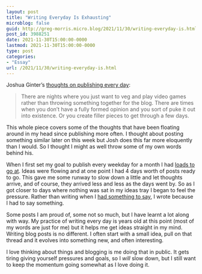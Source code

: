 ```yaml
---
layout: post
title: "Writing Everyday Is Exhausting"
microblog: false
guid: http://greg-morris.micro.blog/2021/11/30/writing-everyday-is.html
post_id: 3988251
date: 2021-11-30T15:00:00-0000
lastmod: 2021-11-30T15:00:00-0000
type: post
categories:
- "Essay"
url: /2021/11/30/writing-everyday-is.html
---
```

<p>Joshua Ginter’s <a href="https://thenewsprint.co/2021/11/29/thoughts-on-writing-each-and-every-day/">thoughts on publishing every day</a>:</p><blockquote>There are nights where you just want to veg and play video games rather than throwing something together for the blog. There are times when you don’t have a fully formed opinion and you sort of puke it out into existence. Or you create filler pieces to get through a few days.</blockquote><p>This whole piece covers some of the thoughts that have been floating around in my head since publishing more often. I thought about posting something similar later on this week but Josh does this far more eloquently than I would. So I thought I might as well throw some of my own words behind his.</p><p>When I first set my goal to publish every weekday for a month I had <a href="https://gregmorris.co.uk/blog/a-writing-kanban/">loads to go at</a>. Ideas were flowing and at one point I had 4 days worth of posts ready to go. This gave me some runway to slow down a little and let thoughts arrive, and of course, they arrived less and less as the days went by. So as I got closer to days where nothing was sat in my ideas tray I began to feel the pressure. Rather than writing when I <a href="/2021/11/19/something-to-say.html">had something to say</a>, I wrote because I had to say something.</p><p>Some posts I am proud of, some not so much, but I have learnt a lot along with way. My practice of writing every day is years old at this point (most of my words are just for me) but it helps me get ideas straight in my mind. Writing blog posts is no different. I often start with a small idea, pull on that thread and it evolves into something new, and often interesting.</p><p>I love thinking about things and blogging is me doing that in public. It gets tiring giving yourself pressures and goals, so I <em>will</em> slow down, but I still want to keep the momentum going somewhat as I love doing it.</p>
